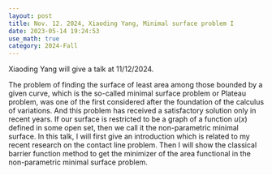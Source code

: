 ```yaml
---
layout: post
title: Nov. 12. 2024, Xiaoding Yang, Minimal surface problem I
date: 2023-05-14 19:24:53
use_math: true
category: 2024-Fall
---
```

 
Xiaoding Yang will give a talk at 11/12/2024.

The problem of finding the surface of least area among those bounded by a given curve, which is the so-called minimal surface problem or Plateau problem, was one of the first considered after the foundation of the calculus of variations.  And this problem has received a satisfactory solution only in recent years.  If our surface is restricted to be a graph of a function $u(x)$ defined in some open set, then we call it the non-parametric minimal surface. In this talk, I will first give an introduction which is related to my recent research on the contact line problem. Then I will show the classical barrier function method to get the minimizer of the area functional in the non-parametric minimal surface problem.
